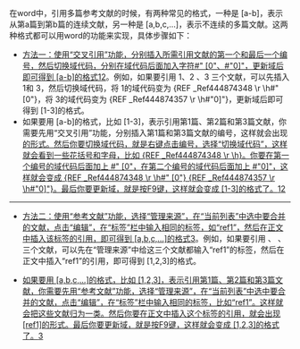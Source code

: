 

在word中，引用多篇参考文献的时候，有两种常见的格式，一种是 [a-b]，表示从第a篇到第b篇的连续文献，另一种是 [a,b,c,…]，表示不连续的多篇文献。这两种格式都可以用word的功能来实现，具体步骤如下：


- [方法一：使用“交叉引用”功能，分别插入所需引用文献的第一个和最后一个编号，然后切换域代码，分别在域代码后面加入字符#" [0"、#"0]"，更新域后即可得到 [a-b]的格式](https://zhuanlan.zhihu.com/p/450481859)[1](https://zhuanlan.zhihu.com/p/450481859)[2](https://zhuanlan.zhihu.com/p/142237132)。例如，如果要引用 1、2 、3 三个文献，可以先插入 1和 3，然后切换域代码，将 1的域代码变为 {REF _Ref444874348 \r \h\#" [0"}，将 3的域代码变为 {REF _Ref444874357 \r \h\#"0]"}，更新域后即可得到 [1-3]的格式。
- 如果要用 [a-b]的格式，比如 [1-3]，表示引用第1篇、第2篇和第3篇文献，你需要先用“交叉引用”功能，分别插入第1篇和第3篇文献的编号，这样就会出现 [的形式。然后你要切换域代码，就是右键点击编号，选择“切换域代码”，这样就会看到一些花括号和字母，比如 {REF _Ref444874348 \r \h}。你要在第一个编号的域代码后面加上 #" [0"，在第二个编号的域代码后面加上 #"0]"，这样就会变成 {REF _Ref444874348 \r \h\#" [0"} {REF _Ref444874357 \r \h\#"0]"}。最后你要更新域，就是按F9键，这样就会变成 [1-3]的格式了。](https://zhuanlan.zhihu.com/p/450481859)[1](https://zhuanlan.zhihu.com/p/450481859)[2](https://zhuanlan.zhihu.com/p/142237132)

---

- [方法二：使用“参考文献”功能，选择“管理来源”，在“当前列表”中选中要合并的文献，点击“编辑”，在“标签”栏中输入相同的标签，如“ref1”，然后在正文中插入该标签的引用，即可得到 [a,b,c,…]的格式](https://zhuanlan.zhihu.com/p/450481859)[3](https://bing.com/search?q=%E5%9C%A8word%E4%B8%AD%EF%BC%8C%E5%BC%95%E7%94%A8%E5%A4%9A%E7%AF%87%E5%8F%82%E8%80%83%E6%96%87%E7%8C%AE%E5%A6%82%E4%BD%95%E5%90%88%E5%B9%B6)。例如，如果要引用 、 、 三个文献，可以先在“管理来源”中给这三个文献都输入“ref1”的标签，然后在正文中插入“ref1”的引用，即可得到 [1,2,3]的格式。

- [如果要用 [a,b,c,…]的格式，比如 [1,2,3]，表示引用第1篇、第2篇和第3篇文献，你需要先用“参考文献”功能，选择“管理来源”，在“当前列表”中选中要合并的文献，点击“编辑”，在“标签”栏中输入相同的标签，比如“ref1”。这样就会把这些文献归为一类。然后你要在正文中插入这个标签的引用，就会出现 [ref1]的形式。最后你要更新域，就是按F9键，这样就会变成 [1,2,3]的格式了。](https://zhuanlan.zhihu.com/p/450481859)[3](https://bing.com/search?q=%E5%9C%A8word%E4%B8%AD%EF%BC%8C%E5%BC%95%E7%94%A8%E5%A4%9A%E7%AF%87%E5%8F%82%E8%80%83%E6%96%87%E7%8C%AE%E5%A6%82%E4%BD%95%E5%90%88%E5%B9%B6)
    

